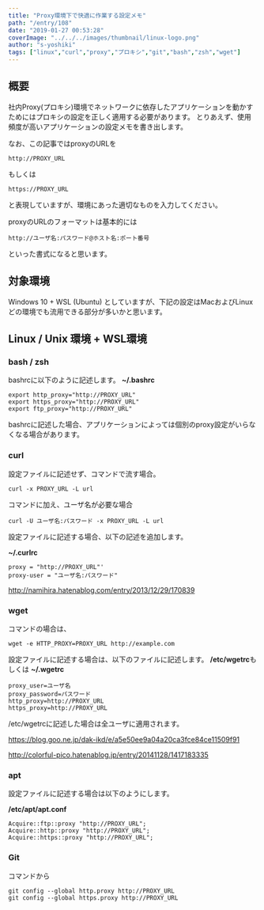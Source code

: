 ```yaml
---
title: "Proxy環境下で快適に作業する設定メモ"
path: "/entry/108"
date: "2019-01-27 00:53:28"
coverImage: "../../../images/thumbnail/linux-logo.png"
author: "s-yoshiki"
tags: ["linux","curl","proxy","プロキシ","git","bash","zsh","wget"]
---
```


## 概要

社内Proxy(プロキシ)環境でネットワークに依存したアプリケーションを動かすためにはプロキシの設定を正しく適用する必要があります。
とりあえず、使用頻度が高いアプリケーションの設定メモを書き出します。

なお、この記事ではproxyのURLを

```
http://PROXY_URL
```

もしくは

```
https://PROXY_URL
```

と表現していますが、環境にあった適切なものを入力してください。

proxyのURLのフォーマットは基本的には

```
http://ユーザ名:パスワード@ホスト名:ポート番号
```

といった書式になると思います。

## 対象環境

Windows 10 + WSL (Ubuntu)
としていますが、下記の設定はMacおよびLinuxどの環境でも流用できる部分が多いかと思います。

##  Linux / Unix 環境 + WSL環境

### bash / zsh

bashrcに以下のように記述します。
**~/.bashrc**

```shell
export http_proxy="http://PROXY_URL"
export https_proxy="http://PROXY_URL"
export ftp_proxy="http://PROXY_URL"
```

bashrcに記述した場合、アプリケーションによっては個別のproxy設定がいらなくなる場合があります。

### curl

設定ファイルに記述せず、コマンドで流す場合。

```shell
curl -x PROXY_URL -L url
```

コマンドに加え、ユーザ名が必要な場合

```shell
curl -U ユーザ名:パスワード -x PROXY_URL -L url
```

設定ファイルに記述する場合、以下の記述を追加します。

**~/.curlrc**

```
proxy = "http://PROXY_URL"'
proxy-user = "ユーザ名:パスワード"
```

<a href="http://namihira.hatenablog.com/entry/2013/12/29/170839">http://namihira.hatenablog.com/entry/2013/12/29/170839</a>

### wget

コマンドの場合は、

```shell
wget -e HTTP_PROXY=PROXY_URL http://example.com
```

設定ファイルに記述する場合は、以下のファイルに記述します。
**/etc/wgetrc**もしくは **~/.wgetrc**

```shell
proxy_user=ユーザ名
proxy_password=パスワード
http_proxy=http://PROXY_URL
https_proxy=http://PROXY_URL
```

/etc/wgetrcに記述した場合は全ユーザに適用されます。

<a href="https://blog.goo.ne.jp/dak-ikd/e/a5e50ee9a04a20ca3fce84ce11509f91">https://blog.goo.ne.jp/dak-ikd/e/a5e50ee9a04a20ca3fce84ce11509f91</a>

<a href="http://colorful-pico.hatenablog.jp/entry/20141128/1417183335">http://colorful-pico.hatenablog.jp/entry/20141128/1417183335</a>

### apt

設定ファイルに記述する場合は以下のようにします。

**/etc/apt/apt.conf**

```shell
Acquire::ftp::proxy "http://PROXY_URL";
Acquire::http::proxy "http://PROXY_URL";
Acquire::https::proxy "http://PROXY_URL";
```

### Git

コマンドから

```shell
git config --global http.proxy http://PROXY_URL
git config --global https.proxy http://PROXY_URL
```
